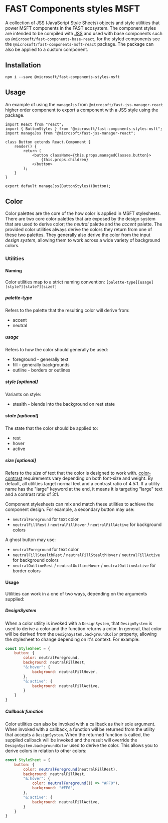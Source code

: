 # FAST Components styles MSFT

A collection of JSS (JavaScript Style Sheets) objects and style utilities that power MSFT components in the FAST ecosystem. The component styles are intended to be compiled with [JSS](https://github.com/cssinjs/jss) and used with base components such as `@microsoft/fast-components-base-react`, for the styled components see the `@microsoft/fast-components-msft-react` package. The package can also be applied to a custom component.

## Installation

`npm i --save @microsoft/fast-components-styles-msft`

## Usage

An example of using the `manageJss` from `@microsoft/fast-jss-manager-react` higher order component to export a component with a JSS style using the package.

```
import React from "react";
import { ButtonStyles } from "@microsoft/fast-components-styles-msft";
import manageJss from "@microsoft/fast-jss-manager-react";

class Button extends React.Component {
    render() {
        return (
            <button className={this.props.managedClasses.button}>
                {this.props.children}
            </button>
        );
    }
}

export default manageJss(ButtonStyles)(Button);
```

## Color

Color palettes are the core of the how color is applied in MSFT stylesheets. There are two core color palettes that are exposed by the design system that are used to derive color; the *neutral* palette and the *accent* palette. The provided color utilities always derive the colors they return from one of these two palettes. They generally also derive the color from the input *design system*, allowing them to work across a wide variety of background colors.

### Utilities

#### Naming

Color utilities map to a strict naming convention: `[palette-type][usage][style?][state?][size?]`

##### palette-type
Refers to the palette that the resulting color will derive from:
- accent
- neutral

##### usage
Refers to how the color should generally be used:
- foreground - generally text
- fill - generally backgrounds
- outline - borders or outlines

##### style [optional]
Variants on style:
- stealth - blends into the background on rest state

##### state [optional]
The state that the color should be applied to:
- rest
- hover
- active

##### size [optional]
Refers to the *size* of text that the color is designed to work with. [color-contrast](https://www.w3.org/TR/UNDERSTANDING-WCAG20/visual-audio-contrast-contrast.html) requirements vary depending on both font-size and weight. By default, all utilities target normal text and a contrast ratio of 4.5:1. If a utility name has the "large" keyword at the end, it means it is targeting "large" text and a contrast ratio of 3:1.

Component stylesheets can mix and match these utilities to achieve the component design. For example, a secondary button may use:
-  `neutralForeground` for text color
-  `neutralFillRest` / `neutralFillHover` / `neutralFillActive` for background colors

A ghost button may use:
-  `neutralForeground` for text color
-  `neutralFillStealthRest` / `neutralFillStealthHover` / `neutralFillActive` for background colors
-  `neutralOutlineRest` / `neutralOutlineHover` / `neutralOutlineActive` for border colors

#### Usage

Utilities can work in a one of two ways, depending on the arguments supplied:

##### DesignSystem

When a color utility is invoked with a `DesignSystem`, that `DesignSystem` is used to derive a color and the function returns a color. In general, that color will be derived from the `DesignSystem.backgroundColor` property, allowing the stylesheet to change depending on it's context. For example:

```JavaScript
const StyleSheet = {
    button: {
        color: neutralForeground,
        background: neutralFillRest,
        "&:hover": {
            background: neutralFillHover,
        },
        "&:active": {
            background: neutralFillActive,
        }
    }
}
```

##### Callback function

Color utilities can also be invoked with a callback as their sole argument. When invoked with a callback, a function will be returned from the utility that accepts a `DesignSystem`. When the returned function is called, the supplied callback will be invoked and the result will override the `DesignSystem.backgroundColor` used to derive the color. This allows you to derive colors in relation to other colors:

```JavaScript
const StyleSheet = {
    button: {
        color: neutralForeground(neutralFillRest),
        background: neutralFillRest,
        "&:hover": {
            color: neutralForeground(() => "#FF0"),
            background: "#FF0",
        },
        "&:active": {
            background: neutralFillActive,
        }
    }
}
```